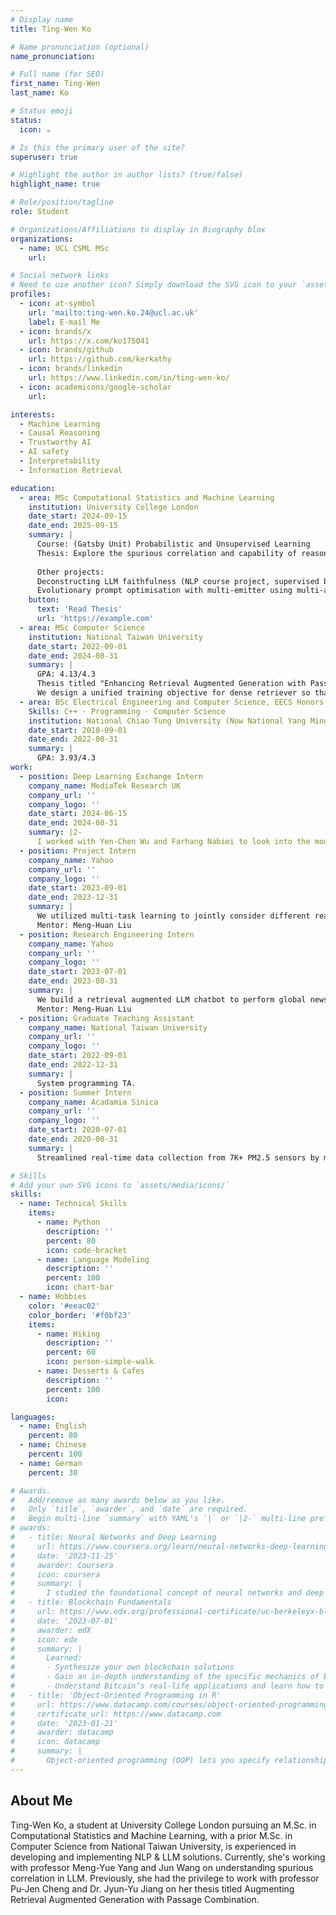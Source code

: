 ```yaml
---
# Display name
title: Ting-Wen Ko

# Name pronunciation (optional)
name_pronunciation: 

# Full name (for SEO)
first_name: Ting-Wen
last_name: Ko

# Status emoji
status:
  icon: ☕️

# Is this the primary user of the site?
superuser: true

# Highlight the author in author lists? (true/false)
highlight_name: true

# Role/position/tagline
role: Student

# Organizations/Affiliations to display in Biography blox
organizations:
  - name: UCL CSML MSc
    url: 

# Social network links
# Need to use another icon? Simply download the SVG icon to your `assets/media/icons/` folder.
profiles:
  - icon: at-symbol
    url: 'mailto:ting-wen.ko.24@ucl.ac.uk'
    label: E-mail Me
  - icon: brands/x
    url: https://x.com/ko175041
  - icon: brands/github
    url: https://github.com/kerkathy
  - icon: brands/linkedin
    url: https://www.linkedin.com/in/ting-wen-ko/
  - icon: academicons/google-scholar
    url: 

interests:
  - Machine Learning
  - Causal Reasoning
  - Trustworthy AI
  - AI safety
  - Interpretability
  - Information Retrieval

education:
  - area: MSc Computational Statistics and Machine Learning
    institution: University College London
    date_start: 2024-09-15
    date_end: 2025-09-15
    summary: |
      Course: (Gatsby Unit) Probabilistic and Unsupervised Learning
      Thesis: Explore the spurious correlation and capability of reasoning LLMs with Prof. Meng-Yue Yang and Prof. Jun Wang.
      
      Other projects: 
      Deconstructing LLM faithfulness (NLP course project, supervised by Noah Siegel), 
      Evolutionary prompt optimisation with multi-emitter using multi-armed bandit for text2img generation (Open-endedness course project, supervised by Davide Paglieri)
    button:
      text: 'Read Thesis'
      url: 'https://example.com'
  - area: MSc Computer Science
    institution: National Taiwan University
    date_start: 2022-09-01
    date_end: 2024-08-31
    summary: |
      GPA: 4.13/4.3
      Thesis titled "Enhancing Retrieval Augmented Generation with Passage Combination", supervised by Prof. Pu-Jen Cheng and Dr. Jyun-Yu Jiang.
      We design a unified training objective for dense retriever so that it finds a suitable (not only relevant!) set documents, implicitly considering mutual information, for downstream retrieval augmented question answering⭐
  - area: BSc Electrical Engineering and Computer Science, EECS Honors Program
    Skills: C++ · Programming · Computer Science
    institution: National Chiao Tung University (Now National Yang Ming Chiao Tung University)
    date_start: 2018-09-01
    date_end: 2022-08-31
    summary: |
      GPA: 3.93/4.3
work:
  - position: Deep Learning Exchange Intern
    company_name: MediaTek Research UK
    company_url: ''
    company_logo: ''
    date_start: 2024-06-15
    date_end: 2024-08-31
    summary: |2-
      I worked with Yen-Chen Wu and Farhang Nabiei to look into the model representation when LLM reasons, and explore the potential of language diffusion model.
  - position: Project Intern
    company_name: Yahoo
    company_url: ''
    company_logo: ''
    date_start: 2023-09-01
    date_end: 2023-12-31
    summary: |
      We utilized multi-task learning to jointly consider different readability signals and enhance readability prediction performance for global news articles.
      Mentor: Meng-Huan Liu
  - position: Research Engineering Intern
    company_name: Yahoo
    company_url: ''
    company_logo: ''
    date_start: 2023-07-01
    date_end: 2023-08-31
    summary: |
      We build a retrieval augmented LLM chatbot to perform global news QA using Langchain and ChromaDB.
      Mentor: Meng-Huan Liu
  - position: Graduate Teaching Assistant
    company_name: National Taiwan University
    company_url: ''
    company_logo: ''
    date_start: 2022-09-01
    date_end: 2022-12-31
    summary: |
      System programming TA.
  - position: Summer Intern
    company_name: Acadamia Sinica
    company_url: ''
    company_logo: ''
    date_start: 2020-07-01
    date_end: 2020-08-31
    summary: |
      Streamlined real-time data collection from 7K+ PM2.5 sensors by multithreading and reduced memory usage by 75%.

# Skills
# Add your own SVG icons to `assets/media/icons/`
skills:
  - name: Technical Skills
    items:
      - name: Python
        description: ''
        percent: 80
        icon: code-bracket
      - name: Language Modeling
        description: ''
        percent: 100
        icon: chart-bar
  - name: Hobbies
    color: '#eeac02'
    color_border: '#f0bf23'
    items:
      - name: Hiking
        description: ''
        percent: 60
        icon: person-simple-walk
      - name: Desserts & Cafes
        description: ''
        percent: 100
        icon: 

languages:
  - name: English
    percent: 80
  - name: Chinese
    percent: 100
  - name: German
    percent: 30

# Awards.
#   Add/remove as many awards below as you like.
#   Only `title`, `awarder`, and `date` are required.
#   Begin multi-line `summary` with YAML's `|` or `|2-` multi-line prefix and indent 2 spaces below.
# awards:
#   - title: Neural Networks and Deep Learning
#     url: https://www.coursera.org/learn/neural-networks-deep-learning
#     date: '2023-11-25'
#     awarder: Coursera
#     icon: coursera
#     summary: |
#       I studied the foundational concept of neural networks and deep learning. By the end, I was familiar with the significant technological trends driving the rise of deep learning; build, train, and apply fully connected deep neural networks; implement efficient (vectorized) neural networks; identify key parameters in a neural network’s architecture; and apply deep learning to your own applications.
#   - title: Blockchain Fundamentals
#     url: https://www.edx.org/professional-certificate/uc-berkeleyx-blockchain-fundamentals
#     date: '2023-07-01'
#     awarder: edX
#     icon: edx
#     summary: |
#       Learned:
#       - Synthesize your own blockchain solutions
#       - Gain an in-depth understanding of the specific mechanics of Bitcoin
#       - Understand Bitcoin’s real-life applications and learn how to attack and destroy Bitcoin, Ethereum, smart contracts and Dapps, and alternatives to Bitcoin’s Proof-of-Work consensus algorithm
#   - title: 'Object-Oriented Programming in R'
#     url: https://www.datacamp.com/courses/object-oriented-programming-with-s3-and-r6-in-r
#     certificate_url: https://www.datacamp.com
#     date: '2023-01-21'
#     awarder: datacamp
#     icon: datacamp
#     summary: |
#       Object-oriented programming (OOP) lets you specify relationships between functions and the objects that they can act on, helping you manage complexity in your code. This is an intermediate level course, providing an introduction to OOP, using the S3 and R6 systems. S3 is a great day-to-day R programming tool that simplifies some of the functions that you write. R6 is especially useful for industry-specific analyses, working with web APIs, and building GUIs.
---
```


## About Me

Ting-Wen Ko, a student at University College London pursuing an M.Sc. in Computational Statistics and Machine Learning, with a prior M.Sc. in Computer Science from National Taiwan University, is experienced in developing and implementing NLP & LLM solutions. Currently, she's working with professor Meng-Yue Yang and Jun Wang on understanding spurious correlation in LLM. Previously, she had the privilege to work with professor Pu-Jen Cheng and Dr. Jyun-Yu Jiang on her thesis titled Augmenting Retrieval Augmented Generation with Passage Combination.
